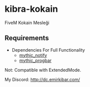 # kibra-kokain
FiveM Kokain Mesleği

## Requirements
* Dependencies For Full Functionality
  * [mythic_notify](https://github.com/FlawwsX/mythic_notify)
  * [mythic_progbar](https://github.com/ONyambura/mythic_progbar)
  
  
Not: Compatible with ExtendedMode.

My Discord: http://dc.emirkibar.com/
